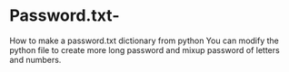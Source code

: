 # Password.txt-
How to make a password.txt dictionary from python
You can modify the python file to create more long password and mixup password of letters and numbers.
